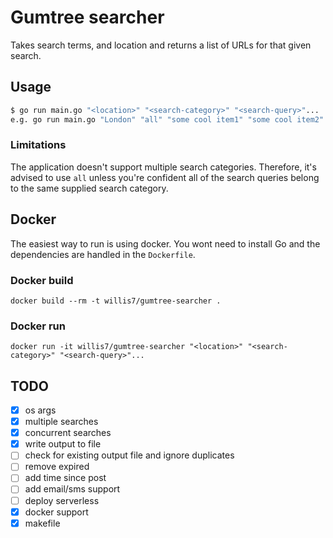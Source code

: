 # Gumtree searcher

Takes search terms, and location and returns a list of URLs for that given search.

## Usage

``` bash
$ go run main.go "<location>" "<search-category>" "<search-query>"...
e.g. go run main.go "London" "all" "some cool item1" "some cool item2"...
```

### Limitations

The application doesn't support multiple search categories. Therefore, it's advised to use `all` unless you're confident all of the search queries belong to the same supplied search category.

## Docker

The easiest way to run is using docker. You wont need to install Go and the dependencies are handled in the `Dockerfile`.

### Docker build

`docker build --rm -t willis7/gumtree-searcher .`

### Docker run

`docker run -it willis7/gumtree-searcher "<location>" "<search-category>" "<search-query>"...`

## TODO

* [x] os args
* [x] multiple searches
* [x] concurrent searches
* [x] write output to file
* [ ] check for existing output file and ignore duplicates
* [ ] remove expired
* [ ] add time since post
* [ ] add email/sms support
* [ ] deploy serverless
* [x] docker support
* [x] makefile
